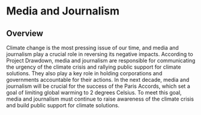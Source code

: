 # Media and Journalism

## Overview

Climate change is the most pressing issue of our time, and media and journalism play a crucial role in reversing its negative impacts. According to Project Drawdown, media and journalism are responsible for communicating the urgency of the climate crisis and rallying public support for climate solutions. They also play a key role in holding corporations and governments accountable for their actions. In the next decade, media and journalism will be crucial for the success of the Paris Accords, which set a goal of limiting global warming to 2 degrees Celsius. To meet this goal, media and journalism must continue to raise awareness of the climate crisis and build public support for climate solutions.
